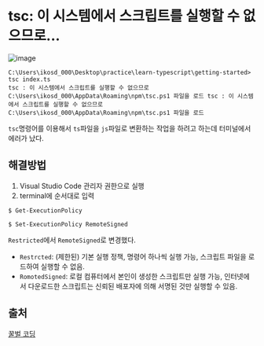 # tsc: 이 시스템에서 스크립트를 실행할 수 없으므로...

![image](https://user-images.githubusercontent.com/56298540/191191465-b2232cde-4eb2-446b-bc98-5c8632683be8.png)

```
C:\Users\ikosd_000\Desktop\practice\learn-typescript\getting-started> tsc index.ts
tsc : 이 시스템에서 스크립트를 실행할 수 없으므로 C:\Users\ikosd_000\AppData\Roaming\npm\tsc.ps1 파일을 로드 tsc : 이 시스템에서 스크립트를 실행할 수 없으므로 C:\Users\ikosd_000\AppData\Roaming\npm\tsc.ps1 파일을 로드
```

`tsc`명령어를 이용해서 `ts`파일을 `js`파일로 변환하는 작업을 하려고 하는데 터미널에서 에러가 났다.

## 해결방법

1. Visual Studio Code 관리자 권한으로 실행
2. terminal에 순서대로 입력

```
$ Get-ExecutionPolicy
```

```
$ Set-ExecutionPolicy RemoteSigned
```

`Restricted`에서 `RemoteSigned`로 변경했다.

- `Restrcted`: (제한된) 기본 실행 정책, 명령어 하나씩 실행 가능, 스크립트 파일을 로드하여 실행할 수 없음.
- `RomotedSigned`: 로컬 컴퓨터에서 본인이 생성한 스크립트만 실행 가능, 인터넷에서 다운로드한 스크립트는 신뢰된 배포자에 의해 서명된 것만 실행할 수 있음.

## 출처

[꿀벌 코딩](https://cobee.tistory.com/entry/TypeScript%EC%98%A4%EB%A5%98-tsc-%EC%9D%B4-%EC%8B%9C%EC%8A%A4%ED%85%9C%EC%97%90%EC%84%9C-%EC%8A%A4%ED%81%AC%EB%A6%BD%ED%8A%B8%EB%A5%BC-%EC%8B%A4%ED%96%89%ED%95%A0-%EC%88%98-%EC%97%86%EC%9C%BC%EB%AF%80%EB%A1%9C-%EB%B3%B4%EC%95%88-%EC%98%A4%EB%A5%98)
